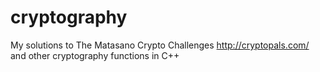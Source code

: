 # cryptography
My solutions to The Matasano Crypto Challenges
http://cryptopals.com/
and other cryptography functions in C++
